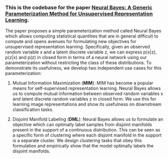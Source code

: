 ### This is the codebase for the paper [Neural Bayes: A Generic Parameterization Method for Unsupervised Representation Learning](https://arxiv.org/abs/2002.09046).

The paper proposes a simple parameterization method called Neural Bayes which allows computing statistical quantities that are in general difficult to compute and opens avenues for formulating new objectives for unsupervised representation learning. Specifically, given an observed random variable x and a latent discrete variable z, we can express p(x|z), p(z|x) and p(z) in closed form in terms of a neural network using our parameterization without restricting the class of these distributions. To demonstrate its usefulness, we develop two independent use cases for this parameterization:

1. Mutual Information Maximization (**MIM**): MIM has become a popular means for self-supervised representation learning. Neural Bayes allows us to compute mutual information between observed random variables x and latent discrete random variables z in closed form. We use this for learning image representations and show its usefulness on downstream classification tasks.

2. Disjoint Manifold Labeling (**DML**): Neural Bayes allows us to formulate an objective which can optimally label samples from disjoint manifolds present in the support of a continuous distribution. This can be seen as a specific form of clustering where each disjoint manifold in the support is a separate cluster. We design clustering tasks that obey this formulation and empirically show that the model optimally labels the disjoint manifolds.
